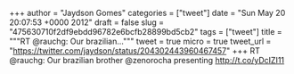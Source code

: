 
+++
author = "Jaydson Gomes"
categories = ["tweet"]
date = "Sun May 20 20:07:53 +0000 2012"
draft = false
slug = "475630710f2df9ebdd96782e6bcfb28899bd5cb2"
tags = ["tweet"]
title = """RT @rauchg: Our brazilian..."""
tweet = true
micro = true
tweet_url = "https://twitter.com/jaydson/status/204302443960467457"
+++
RT @rauchg: Our brazilian brother @zenorocha presenting http://t.co/yDcIZI11
